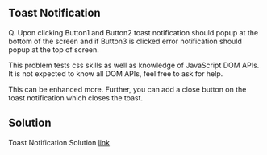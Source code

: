 ## Toast Notification

Q. Upon clicking Button1 and Button2 toast notification should popup at the bottom of the screen and if Button3 is clicked error notification should popup at the top of screen.

This problem tests css skills as well as knowledge of JavaScript DOM APIs. It is not expected to know all DOM APIs, feel free to ask for help.

This can be enhanced more. Further, you can add a close button on the toast notification which closes the toast.

## Solution

Toast Notification Solution [link](https://codesandbox.io/s/toast-notification-h6cut)